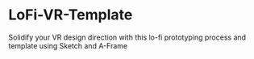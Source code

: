 # LoFi-VR-Template

Solidify your VR design direction with this lo-fi prototyping process and template using Sketch and A-Frame
